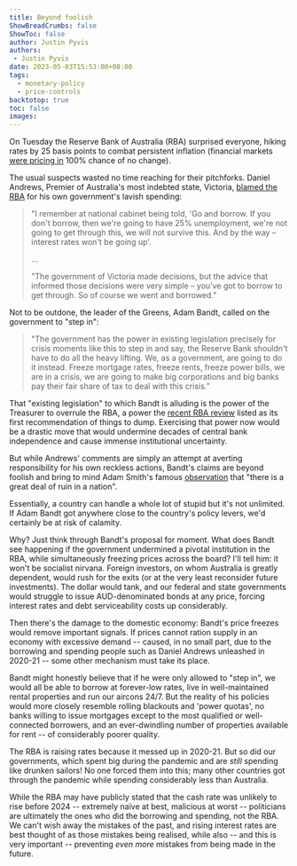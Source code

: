 ```yaml
---
title: Beyond foolish
ShowBreadCrumbs: false
ShowToc: false
author: Justin Pyvis
authors: 
 - Justin Pyvis
date: 2023-05-03T15:53:00+08:00
tags:
  - monetary-policy
  - price-controls
backtotop: true
toc: false
images:
---
```

On Tuesday the Reserve Bank of Australia (RBA) surprised everyone, hiking rates by 25 basis points to combat persistent inflation (financial markets [were pricing in](https://www.forex.com/ie/news-and-analysis/aud-outlook-the-rba-surprise-with-a-25bp-hike-with-potential-for-more-to-follow/) 100% chance of no change). 

The usual suspects wasted no time reaching for their pitchforks. Daniel Andrews, Premier of Australia's most indebted state, Victoria, [blamed the RBA]( https://www.theguardian.com/australia-news/2023/may/03/daniel-andrews-blames-victoria-huge-covid-pandemic-borrowings-debt-reserve-bank-australia-advice-interest-rates) for his own government's lavish spending:

> "I remember at national cabinet being told, 'Go and borrow. If you don't borrow, then we're going to have 25% unemployment, we're not going to get through this, we will not survive this. And by the way – interest rates won't be going up'.
> 
> …
> 
> "The government of Victoria made decisions, but the advice that informed those decisions were very simple – you've got to borrow to get through. So of course we went and borrowed.”

Not to be outdone, the leader of the Greens, Adam Bandt, called on the government to "step in":

> "The government has the power in existing legislation precisely for crisis moments like this to step in and say, the Reserve Bank shouldn't have to do all the heavy lifting. We, as a government, are going to do it instead. Freeze mortgage rates, freeze rents, freeze power bills, we are in a crisis, we are going to make big corporations and big banks pay their fair share of tax to deal with this crisis.”

That "existing legislation" to which Bandt is alluding is the power of the Treasurer to overrule the RBA, a power the [recent RBA review](https://rbareview.gov.au/final-report) listed as its first recommendation of things to dump. Exercising that power now would be a drastic move that would undermine decades of central bank independence and cause immense institutional uncertainty.

But while Andrews' comments are simply an attempt at averting responsibility for his own reckless actions, Bandt's claims are beyond foolish and bring to mind Adam Smith's famous [observation]( https://www.goodreads.com/quotes/467815-there-is-a-great-deal-of-ruin-in-a-nation) that "there is a great deal of ruin in a nation". 

Essentially, a country can handle a whole lot of stupid but it's not unlimited. If Adam Bandt got anywhere close to the country's policy levers, we'd certainly be at risk of calamity. 

Why? Just think through Bandt's proposal for moment. What does Bandt see happening if the government undermined a pivotal institution in the RBA, while simultaneously freezing prices across the board? I'll tell him: it won't be socialist nirvana. Foreign investors, on whom Australia is greatly dependent, would rush for the exits (or at the very least reconsider future investments). The dollar would tank, and our federal and state governments would struggle to issue AUD-denominated bonds at any price, forcing interest rates and debt serviceability costs up considerably.

Then there's the damage to the domestic economy: Bandt's price freezes would remove important signals. If prices cannot ration supply in an economy with excessive demand -- caused, in no small part, due to the borrowing and spending people such as Daniel Andrews unleashed in 2020-21 -- some other mechanism must take its place. 

Bandt might honestly believe that if he were only allowed to "step in", we would all be able to borrow at forever-low rates, live in well-maintained rental properties and run our aircons 24/7. But the reality of his policies would more closely resemble rolling blackouts and 'power quotas', no banks willing to issue mortgages except to the most qualified or well-connected borrowers, and an ever-dwindling number of properties available for rent -- of considerably poorer quality.

The RBA is raising rates because it messed up in 2020-21. But so did our governments, which spent big during the pandemic and are *still* spending like drunken sailors! No one forced them into this; many other countries got through the pandemic while spending considerably less than Australia.

While the RBA may have publicly stated that the cash rate was unlikely to rise before 2024 -- extremely naïve at best, malicious at worst -- politicians are ultimately the ones who did the borrowing and spending, not the RBA. We can't wish away the mistakes of the past, and rising interest rates are best thought of as those mistakes being realised, while also -- and this is very important -- preventing *even more* mistakes from being made in the future.